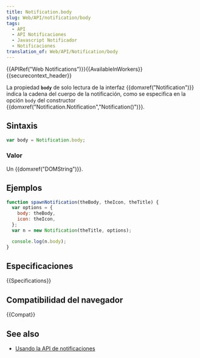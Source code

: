 ```yaml
---
title: Notification.body
slug: Web/API/notification/body
tags:
  - API
  - API Notificaciones
  - Javascript Notificador
  - Notificaciones
translation_of: Web/API/Notification/body
---
```

{{APIRef("Web Notifications")}}{{AvailableInWorkers}}{{securecontext_header}}

La propiedad **`body`** de solo lectura de la interfaz
{{domxref("Notification")}} indica la cadena del cuerpo de la notificación, como
se especifica en la opción `body` del constructor
{{domxref("Notification.Notification","Notification()")}}.

## Sintaxis

```js
var body = Notification.body;
```

### Valor

Un {{domxref("DOMString")}}.

## Ejemplos

```js
function spawnNotification(theBody, theIcon, theTitle) {
  var options = {
    body: theBody,
    icon: theIcon,
  };
  var n = new Notification(theTitle, options);

  console.log(n.body);
}
```

## Especificaciones

{{Specifications}}

## Compatibilidad del navegador

{{Compat}}

## See also

- [Usando la API de notificaciones](/es/docs/Web/API/Notifications_API/Using_the_Notifications_API)

